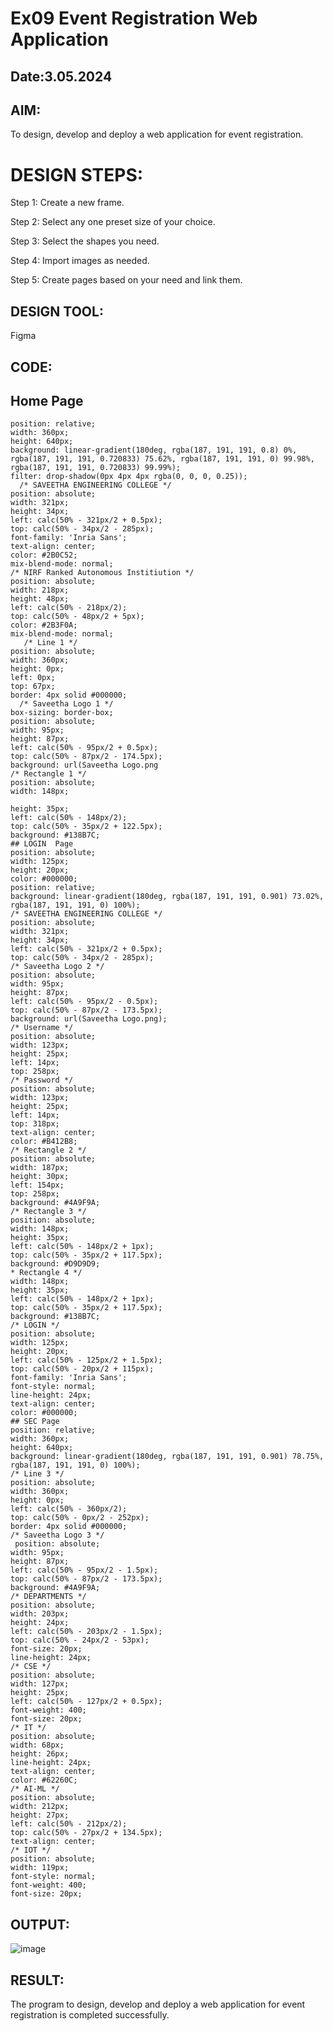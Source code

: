 # Ex09 Event Registration Web Application
## Date:3.05.2024
## AIM:
To design, develop and deploy a web application for event registration.
# DESIGN STEPS:
Step 1: Create a new frame.

Step 2: Select any one preset size of your choice.

Step 3: Select the shapes you need.

Step 4: Import images as needed.

Step 5: Create pages based on your need and link them.
## DESIGN TOOL:
Figma
## CODE:
## Home Page 
~~~
position: relative;
width: 360px;
height: 640px;
background: linear-gradient(180deg, rgba(187, 191, 191, 0.8) 0%, rgba(187, 191, 191, 0.720833) 75.62%, rgba(187, 191, 191, 0) 99.98%, rgba(187, 191, 191, 0.720833) 99.99%);
filter: drop-shadow(0px 4px 4px rgba(0, 0, 0, 0.25));
  /* SAVEETHA ENGINEERING COLLEGE */
position: absolute;
width: 321px;
height: 34px;
left: calc(50% - 321px/2 + 0.5px);
top: calc(50% - 34px/2 - 285px);
font-family: 'Inria Sans';
text-align: center;
color: #2B0C52;
mix-blend-mode: normal;
/* NIRF Ranked Autonomous Institiution */
position: absolute;
width: 218px;
height: 48px;
left: calc(50% - 218px/2);
top: calc(50% - 48px/2 + 5px);
color: #2B3F0A;
mix-blend-mode: normal;
   /* Line 1 */
position: absolute;
width: 360px;
height: 0px;
left: 0px;
top: 67px;
border: 4px solid #000000;
  /* Saveetha Logo 1 */
box-sizing: border-box;
position: absolute;
width: 95px;
height: 87px;
left: calc(50% - 95px/2 + 0.5px);
top: calc(50% - 87px/2 - 174.5px);
background: url(Saveetha Logo.png
/* Rectangle 1 */
position: absolute;
width: 148px;
~~~
~~~
height: 35px;
left: calc(50% - 148px/2);
top: calc(50% - 35px/2 + 122.5px);
background: #138B7C;
## LOGIN  Page
position: absolute;
width: 125px;
height: 20px;
color: #000000;
position: relative;
background: linear-gradient(180deg, rgba(187, 191, 191, 0.901) 73.02%, rgba(187, 191, 191, 0) 100%);
/* SAVEETHA ENGINEERING COLLEGE */
position: absolute;
width: 321px;
height: 34px;
left: calc(50% - 321px/2 + 0.5px);
top: calc(50% - 34px/2 - 285px);
/* Saveetha Logo 2 */
position: absolute;
width: 95px;
height: 87px;
left: calc(50% - 95px/2 - 0.5px);
top: calc(50% - 87px/2 - 173.5px);
background: url(Saveetha Logo.png);
/* Username */
position: absolute;
width: 123px;
height: 25px;
left: 14px;
top: 258px;
/* Password */
position: absolute;
width: 123px;
height: 25px;
left: 14px;
top: 318px;
text-align: center;
color: #B412B8;
/* Rectangle 2 */
position: absolute;
width: 187px;
height: 30px;
left: 154px;
top: 258px;
background: #4A9F9A;
/* Rectangle 3 */
position: absolute;
width: 148px;
height: 35px;
left: calc(50% - 148px/2 + 1px);
top: calc(50% - 35px/2 + 117.5px);
background: #D9D9D9;
* Rectangle 4 */
width: 148px;
height: 35px;
left: calc(50% - 148px/2 + 1px);
top: calc(50% - 35px/2 + 117.5px);
background: #138B7C;
/* LOGIN */
position: absolute;
width: 125px;
height: 20px;
left: calc(50% - 125px/2 + 1.5px);
top: calc(50% - 20px/2 + 115px);
font-family: 'Inria Sans';
font-style: normal;
line-height: 24px;
text-align: center;
color: #000000;
## SEC Page 
position: relative;
width: 360px;
height: 640px;
background: linear-gradient(180deg, rgba(187, 191, 191, 0.901) 78.75%, rgba(187, 191, 191, 0) 100%);
/* Line 3 */
position: absolute;
width: 360px;
height: 0px;
left: calc(50% - 360px/2);
top: calc(50% - 0px/2 - 252px);
border: 4px solid #000000;
/* Saveetha Logo 3 */
 position: absolute;
width: 95px;
height: 87px;
left: calc(50% - 95px/2 - 1.5px);
top: calc(50% - 87px/2 - 173.5px);
background: #4A9F9A;
/* DEPARTMENTS */
position: absolute;
width: 203px;
height: 24px;
left: calc(50% - 203px/2 - 1.5px);
top: calc(50% - 24px/2 - 53px);
font-size: 20px;
line-height: 24px;
/* CSE */
position: absolute;
width: 127px;
height: 25px;
left: calc(50% - 127px/2 + 0.5px);
font-weight: 400;
font-size: 20px;
/* IT */
position: absolute;
width: 68px;
height: 26px;
line-height: 24px;
text-align: center;
color: #62260C;
/* AI-ML */
position: absolute;
width: 212px;
height: 27px;
left: calc(50% - 212px/2);
top: calc(50% - 27px/2 + 134.5px);
text-align: center;
/* IOT */
position: absolute;
width: 119px;
font-style: normal;
font-weight: 400;
font-size: 20px;
~~~
## OUTPUT:
![image](https://github.com/niranjanadevi-s/Figma/assets/141748873/40838d6e-2aa2-4da4-8e2e-69bf76e5c767)
## RESULT:
The program to design, develop and deploy a web application for event registration is completed successfully.
